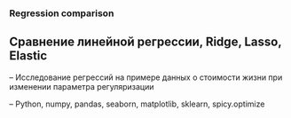 ### Regression comparison

## Сравнение линейной регрессии, Ridge, Lasso, Elastic
– Исследование регрессий на примере данных о стоимости жизни при изменении параметра регуляризации

– Python, numpy, pandas, seaborn, matplotlib, sklearn, spicy.optimize
